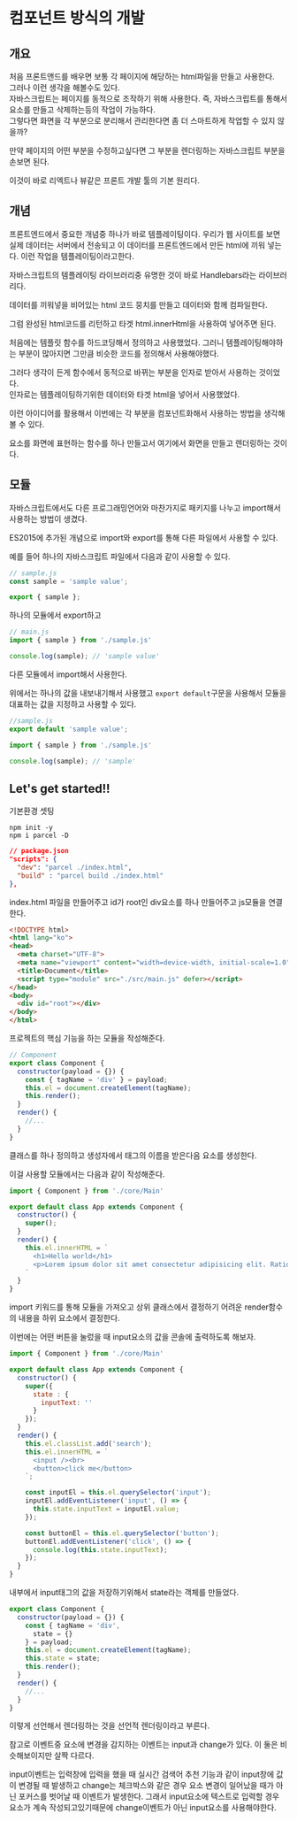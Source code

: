 # 컴포넌트 방식의 개발

## 개요

처음 프론트앤드를 배우면 보통 각 페이지에 해당하는 html파일을 만들고 사용한다.  
그러나 이런 생각을 해볼수도 있다.  
자바스크립트는 페이지를 동적으로 조작하기 위해 사용한다. 즉, 자바스크립트를 통해서 요소를 만들고 삭제하는등의 작업이 가능하다.  
그렇다면 화면을 각 부분으로 분리해서 관리한다면 좀 더 스마트하게 작업할 수 있지 않을까?

만약 페이지의 어떤 부분을 수정하고싶다면 그 부분을 렌더링하는 자바스크립트 부분을 손보면 된다.

이것이 바로 리엑트나 뷰같은 프론트 개발 툴의 기본 원리다.  

## 개념

프론트엔드에서 중요한 개념중 하나가 바로 템플레이팅이다. 우리가 웹 사이트를 보면 실제 데이터는 서버에서 전송되고 이 데이터를 프론트엔드에서 만든 html에 끼워 넣는다. 이런 작업을 템플레이팅이라고한다.

자바스크립트의 템플레이팅 라이브러리중 유명한 것이 바로 Handlebars라는 라이브러리다.

데이터를 끼워넣을 비어있는 html 코드 뭉치를 만들고 데이터와 함께 컴파일한다.

그럼 완성된 html코드를 리턴하고 타겟 html.innerHtml을 사용하여 넣어주면 된다.

처음에는 템플릿 함수를 하드코딩해서 정의하고 사용했었다. 그러니 템플레이팅해야하는 부분이 많아지면 그만큼 비슷한 코드를 정의해서 사용해야했다.

그러다 생각이 든게 함수에서 동적으로 바뀌는 부분을 인자로 받아서 사용하는 것이었다.  
인자로는 템플레이팅하기위한 데이터와 타겟 html을 넣어서 사용했었다.

이런 아이디어를 활용해서 이번에는 각 부분을 컴포넌트화해서 사용하는 방법을 생각해볼 수 있다.

요소를 화면에 표현하는 함수를 하나 만들고서 여기에서 화면을 만들고 렌더링하는 것이다. 

## 모듈

자바스크립트에서도 다른 프로그래밍언어와 마찬가지로 패키지를 나누고 import해서 사용하는 방법이 생겼다.

ES2015에 추가된 개념으로 import와 export를 통해 다른 파일에서 사용할 수 있다.

예를 들어 하나의 자바스크립트 파일에서 다음과 같이 사용할 수 있다.
```js
// sample.js
const sample = 'sample value';

export { sample };
```
하나의 모듈에서 export하고
```js
// main.js
import { sample } from './sample.js'

console.log(sample); // 'sample value'
```
다른 모듈에서 import해서 사용한다.

위에서는 하나의 값을 내보내기해서 사용했고 `export default`구문을 사용해서 모듈을 대표하는 값을 지정하고 사용할 수 있다.

```js
//sample.js
export default 'sample value';
```
```js
import { sample } from './sample.js'

console.log(sample); // 'sample'
```

## Let's get started!!

기본환경 셋팅
```shell
npm init -y
npm i parcel -D
```
```json
// package.json
"scripts": {
  "dev": "parcel ./index.html",
  "build" : "parcel build ./index.html"
},
```

index.html 파일을 만들어주고 id가 root인 div요소를 하나 만들어주고 js모듈을 연결한다.
```html
<!DOCTYPE html>
<html lang="ko">
<head>
  <meta charset="UTF-8">
  <meta name="viewport" content="width=device-width, initial-scale=1.0">
  <title>Document</title>
  <script type="module" src="./src/main.js" defer></script>
</head>
<body>
  <div id="root"></div>
</body>
</html>
```
프로젝트의 핵심 기능을 하는 모듈을 작성해준다.
```js
// Component
export class Component {
  constructor(payload = {}) {
    const { tagName = 'div' } = payload;
    this.el = document.createElement(tagName);
    this.render();
  }
  render() {
    //... 
  }
}
```
클래스를 하나 정의하고 생성자에서 태그의 이름을 받은다음 요소를 생성한다.

이걸 사용할 모듈에서는 다음과 같이 작성해준다.
```js
import { Component } from './core/Main'

export default class App extends Component {
  constructor() {
    super();
  }
  render() {
    this.el.innerHTML = `
      <h1>Hello world</h1>
      <p>Lorem ipsum dolor sit amet consectetur adipisicing elit. Ratione voluptate consequatur voluptates ipsa velit repudiandae, consectetur tempore perferendis, distinctio odit ab vel illo illum fugiat a accusamus, ullam facere! Sapiente.</p>
    `
  }
}
```
import 키워드를 통해 모듈을 가져오고 상위 클래스에서 결정하기 어려운 render함수의 내용을 하위 요소에서 결정한다.

이번에는 어떤 버튼을 눌렀을 때 input요소의 값을 콘솔에 출력하도록 해보자.
```js
import { Component } from './core/Main'

export default class App extends Component {
  constructor() {
    super({
      state : {
        inputText: ''
      }
    });
  }
  render() {
    this.el.classList.add('search');
    this.el.innerHTML = `
      <input /><br>
      <button>click me</button>
    `;

    const inputEl = this.el.querySelector('input');
    inputEl.addEventListener('input', () => {
      this.state.inputText = inputEl.value;
    });

    const buttonEl = this.el.querySelector('button');
    buttonEl.addEventListener('click', () => {
      console.log(this.state.inputText);
    });
  }
}
```
내부에서 input태그의 값을 저장하기위해서 state라는 객체를 만들었다.
```js
export class Component {
  constructor(payload = {}) {
    const { tagName = 'div',
      state = {}
    } = payload;
    this.el = document.createElement(tagName);
    this.state = state;
    this.render();
  }
  render() {
    //... 
  }
}
```
이렇게 선언해서 렌더링하는 것을 선언적 렌더링이라고 부른다.

참고로 이벤트중 요소에 변경을 감지하는 이벤트는 input과 change가 있다. 이 둘은 비슷해보이지만 살짝 다르다.

input이벤트는 입력창에 입력을 했을 때 실시간 검색어 추천 기능과 같이 input창에 값이 변경될 때 발생하고 change는 체크박스와 같은 경우 요소 변경이 일어났을 때가 아닌 포커스를 벗어날 때 이벤트가 발생한다. 그래서 input요소에 텍스트로 입력할 경우 요소가 계속 작성되고있기때문에 change이벤트가 아닌 input요소를 사용해야한다.

